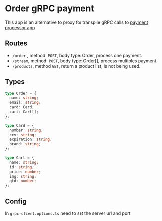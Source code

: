 # Order gRPC payment

This app is an alternative to proxy for transpile gRPC calls to [payment processor app](https://github.com/lipejose/payment-processor-grpc)

## Routes

- `/order` , method: `POST`, body type: Order, process one payment.
- `/stream`, method: `POST`, body type: Order[], process multiples payment.
- `/products`, method `GET`, return a product list, is not being used.

## Types

```typescript
type Order = {
  name: string;
  email: string;
  card: Card;
  cart: Cart[];
};

type Card = {
  number: string;
  ccv: string;
  expiration: string;
  brand: string;
};

type Cart = {
  name: string;
  id: string;
  price: number;
  img: string;
  qtd: number;
};
````


## Config

In `grpc-client.options.ts` need to set the server url and port
